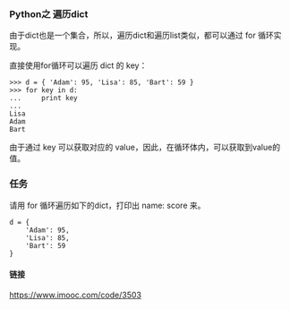 ### Python之 遍历dict

由于dict也是一个集合，所以，遍历dict和遍历list类似，都可以通过 for 循环实现。

直接使用for循环可以遍历 dict 的 key：

```
>>> d = { 'Adam': 95, 'Lisa': 85, 'Bart': 59 }
>>> for key in d:
...     print key
... 
Lisa
Adam
Bart

```

由于通过 key 可以获取对应的 value，因此，在循环体内，可以获取到value的值。

### 任务

请用 for 循环遍历如下的dict，打印出 name: score 来。

```
d = {
    'Adam': 95,
    'Lisa': 85,
    'Bart': 59
}

```

#### 链接 

https://www.imooc.com/code/3503



